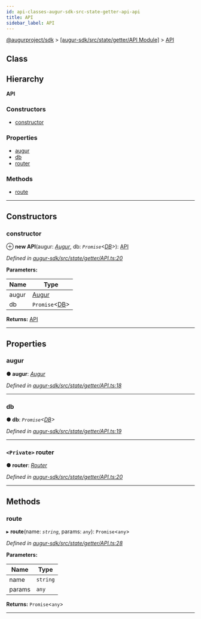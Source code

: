 ```yaml
---
id: api-classes-augur-sdk-src-state-getter-api-api
title: API
sidebar_label: API
---
```


[@augurproject/sdk](api-readme.md) > [[augur-sdk/src/state/getter/API Module]](api-modules-augur-sdk-src-state-getter-api-module.md) > [API](api-classes-augur-sdk-src-state-getter-api-api.md)

## Class

## Hierarchy

**API**

### Constructors

* [constructor](api-classes-augur-sdk-src-state-getter-api-api.md#constructor)

### Properties

* [augur](api-classes-augur-sdk-src-state-getter-api-api.md#augur)
* [db](api-classes-augur-sdk-src-state-getter-api-api.md#db)
* [router](api-classes-augur-sdk-src-state-getter-api-api.md#router)

### Methods

* [route](api-classes-augur-sdk-src-state-getter-api-api.md#route)

---

## Constructors

<a id="constructor"></a>

###  constructor

⊕ **new API**(augur: *[Augur](api-classes-augur-sdk-src-augur-augur.md)*, db: *`Promise`<[DB](api-classes-augur-sdk-src-state-db-db-db.md)>*): [API](api-classes-augur-sdk-src-state-getter-api-api.md)

*Defined in [augur-sdk/src/state/getter/API.ts:20](https://github.com/AugurProject/augur/blob/3727cd4ec9/packages/augur-sdk/src/state/getter/API.ts#L20)*

**Parameters:**

| Name | Type |
| ------ | ------ |
| augur | [Augur](api-classes-augur-sdk-src-augur-augur.md) |
| db | `Promise`<[DB](api-classes-augur-sdk-src-state-db-db-db.md)> |

**Returns:** [API](api-classes-augur-sdk-src-state-getter-api-api.md)

___

## Properties

<a id="augur"></a>

###  augur

**● augur**: *[Augur](api-classes-augur-sdk-src-augur-augur.md)*

*Defined in [augur-sdk/src/state/getter/API.ts:18](https://github.com/AugurProject/augur/blob/3727cd4ec9/packages/augur-sdk/src/state/getter/API.ts#L18)*

___
<a id="db"></a>

###  db

**● db**: *`Promise`<[DB](api-classes-augur-sdk-src-state-db-db-db.md)>*

*Defined in [augur-sdk/src/state/getter/API.ts:19](https://github.com/AugurProject/augur/blob/3727cd4ec9/packages/augur-sdk/src/state/getter/API.ts#L19)*

___
<a id="router"></a>

### `<Private>` router

**● router**: *[Router](api-classes-augur-sdk-src-state-getter-router-router.md)*

*Defined in [augur-sdk/src/state/getter/API.ts:20](https://github.com/AugurProject/augur/blob/3727cd4ec9/packages/augur-sdk/src/state/getter/API.ts#L20)*

___

## Methods

<a id="route"></a>

###  route

▸ **route**(name: *`string`*, params: *`any`*): `Promise`<`any`>

*Defined in [augur-sdk/src/state/getter/API.ts:28](https://github.com/AugurProject/augur/blob/3727cd4ec9/packages/augur-sdk/src/state/getter/API.ts#L28)*

**Parameters:**

| Name | Type |
| ------ | ------ |
| name | `string` |
| params | `any` |

**Returns:** `Promise`<`any`>

___

